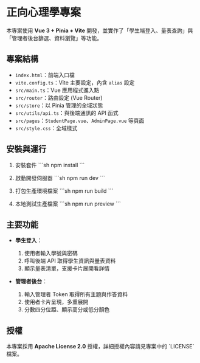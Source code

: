 # 正向心理學專案

本專案使用 **Vue 3 + Pinia + Vite** 開發，並實作了「學生端登入、量表查詢」與「管理者後台篩選、資料瀏覽」等功能。

## 專案結構

- `index.html`：前端入口檔  
- `vite.config.ts`：Vite 主要設定，內含 `alias` 設定  
- `src/main.ts`：Vue 應用程式進入點  
- `src/router`：路由設定 (Vue Router)  
- `src/store`：以 Pinia 管理的全域狀態  
- `src/utils/api.ts`：與後端通訊的 API 函式  
- `src/pages`：`StudentPage.vue`、`AdminPage.vue` 等頁面  
- `src/style.css`：全域樣式  

## 安裝與運行

1. 安裝套件
   \`\`\`sh
   npm install
   \`\`\`

2. 啟動開發伺服器
   \`\`\`sh
   npm run dev
   \`\`\`

3. 打包生產環境檔案
   \`\`\`sh
   npm run build
   \`\`\`

4. 本地測試生產檔案
   \`\`\`sh
   npm run preview
   \`\`\`

## 主要功能

- **學生登入**：  
  1. 使用者輸入學號與密碼  
  2. 呼叫後端 API 取得學生資訊與量表資料  
  3. 顯示量表清單，支援卡片展開看詳情  

- **管理者後台**：  
  1. 輸入管理者 Token 取得所有主題與作答資料  
  2. 使用者卡片呈現，多重展開  
  3. 分數四分位距、顯示高分或低分顏色  

## 授權

本專案採用 **Apache License 2.0** 授權，詳細授權內容請見專案中的 \`LICENSE\` 檔案。

